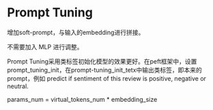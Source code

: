 # Prompt Tuning

增加soft-prompt，与输入的embedding进行拼接。

不需要加入 MLP 进行调整。

Prompt Tuning采用类标签初始化模型的效果更好。在peft框架中，设置prompt\_tuning\_init，在prompt-tuning\_init\_tetx中输出类标签，即本来的prompt，例如 predict if sentiment of this review is positive, negative or neutral.

params\_num = virtual\_tokens\_num \* embedding\_size
